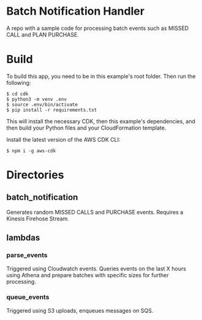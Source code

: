 # Batch Notification Handler
A repo with a sample code for processing batch events such as MISSED CALL and PLAN PURCHASE.

# Build
To build this app, you need to be in this example's root folder. Then run the following:

```
$ cd cdk
$ python3 -m venv .env
$ source .env/bin/activate
$ pip install -r requirements.txt
```

This will install the necessary CDK, then this example's dependencies, and then build your Python files and your CloudFormation template.

Install the latest version of the AWS CDK CLI:

```
$ npm i -g aws-cdk
```

# Directories

## batch_notification

Generates random MISSED CALLS and PURCHASE events. Requires a Kinesis Firehose Stream.

## lambdas

### parse_events

Triggered using Cloudwatch events. Queries events on the last X hours using Athena and prepare batches with specific sizes for further processing.

### queue_events

Triggered using S3 uploads, enqueues messages on SQS.
